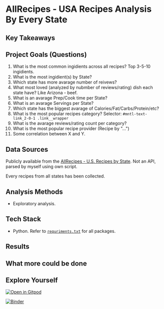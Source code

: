 # AllRecipes - USA Recipes Analysis By Every State

## Key Takeaways


## Project Goals (Questions)

1. What is the most common ingidients across all recipes? Top 3-5-10 ingidients.
2. What is the most ingidient(s) by State?
3. Which state has more avarage number of reivews?
4. What most loved (analyzed by nubmber of reviews/rating) dish each state have? Like Arizona - beef.
5. What is an avarage Prep/Cook time per State?
6. What is an avarage Servings per State?
7. Which state has the biggest avarage of Calories/Fat/Carbs/Protein/etc?
8. What is the most popular recipes category? Selector: `#mntl-text-link_2-0-1 .link__wrapper`
9. What is the avarage reviews/rating count per category?
10. What is the most popular recipe provider (Recipe by "...")
11. Some correlation between X and Y.

## Data Sources

Publicly available from the [AllRecipes - U.S. Recipes by State](https://www.allrecipes.com/recipes/17425/us-recipes/us-recipes-by-state/). Not an API, parsed by myself using own script.

Every recipes from all states has been collected.

## Analysis Methods

- Exploratory analysis.

## Tech Stack

- Python. Refer to [`requriments.txt`]() for all packages.

## Results


## What more could be done 


## Explore Yourself

[![Open in Gitpod](https://gitpod.io/button/open-in-gitpod.svg)](https://github.com/dimitryzub/us-recipes-analysis-by-state)

[![Binder](https://mybinder.org/badge_logo.svg)]()
